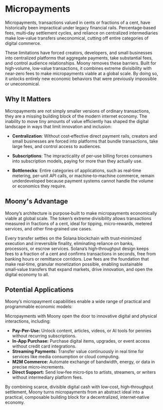 # Micropayments

Micropayments, transactions valued in cents or fractions of a cent, have historically been impractical under legacy financial rails. Percentage‑based fees, multi‑day settlement cycles, and reliance on centralized intermediaries make low‑value transfers uneconomical, cutting off entire categories of digital commerce. 

These limitations have forced creators, developers, and small businesses into centralized platforms that aggregate payments, take substantial fees, and control audience relationships. Moony removes these barriers. Built for high‑volume, low‑value transactions, it combines extreme divisibility with near‑zero fees to make micropayments viable at a global scale. By doing so, it unlocks entirely new economic behaviors that were previously impossible or uneconomical.

## Why It Matters

Micropayments are not simply smaller versions of ordinary transactions, they are a missing building block of the modern internet economy. The inability to move tiny amounts of value efficiently has shaped the digital landscape in ways that limit innovation and inclusion:

- **Centralization**: Without cost‑effective direct payment rails, creators and small businesses are forced into platforms that bundle transactions, take large fees, and control access to audiences.

- **Subscriptions**: The impracticality of per‑use billing forces consumers into subscription models, paying for more than they actually use.

- **Bottlenecks**: Entire categories of applications, such as real‑time metering, per‑unit API calls, or machine‑to‑machine commerce, remain underdeveloped because payment systems cannot handle the volume or economics they require.

## Moony's Advantage

Moony’s architecture is purpose‑built to make micropayments economically viable at global scale. The token’s extreme divisibility allows transactions measured in fractions of a cent, ideal for tipping, micro‑rewards, metered services, and other fine‑grained use cases. 

Every transfer settles on the Solana blockchain with trust‑minimized execution and irreversible finality, eliminating reliance on banks, processors, or escrow services. Solana’s high‑throughput design keeps fees to a fraction of a cent and confirms transactions in seconds, free from banking hours or remittance corridors. Low fees are the foundation that make real‑time, granular monetization possible, enabling sustainable small‑value transfers that expand markets, drive innovation, and open the digital economy to all.

## Potential Applications

Moony’s micropayment capabilities enable a wide range of practical and programmable economic models:

Micropayments with Moony open the door to innovative digital and physical interactions, including:

- **Pay-Per-Use:** Unlock content, articles, videos, or AI tools for pennies without recurring subscriptions.
- **In-App Purchase:** Purchase digital items, upgrades, or event access without credit card integrations.
- **Streaming Payments:** Transfer value continuously in real time for services like media consumption or cloud computing.
- **M2M Commerce:** Automate exchange of bandwidth, energy, or data in precise micro‑increments.
- **Direct Support:** Send low‑fee micro‑tips to artists, streamers, or writers without intermediary platform fees.

By combining scarce, divisible digital cash with low‑cost, high‑throughput settlement, Moony turns micropayments from an abstract ideal into a practical, composable building block for a decentralized, internet‑native economy.